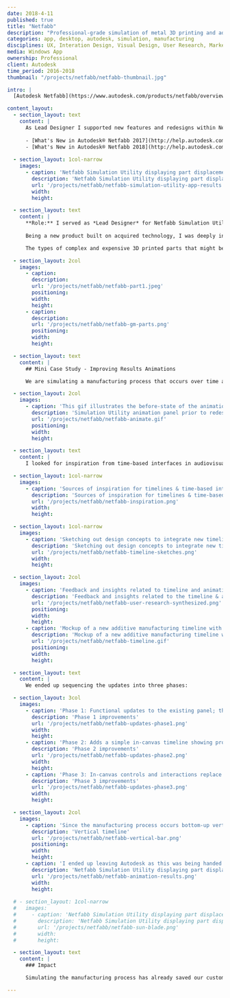 ```yaml
---
date: 2018-4-11
published: true
title: "Netfabb"
description: "Professional-grade simulation of metal 3D printing and additive manufacturing processes"
categories: app, desktop, autodesk, simulation, manufacturing
disciplines: UX, Interation Design, Visual Design, User Research, Market Research
media: Windows App
ownership: Professional
client: Autodesk
time_period: 2016-2018
thumbnail: "/projects/netfabb/netfabb-thumbnail.jpg"

intro: |
  [Autodesk Netfabb](https://www.autodesk.com/products/netfabb/overview) is a suite of tools for streamlining and optimizing additive manufacturing processes. 

content_layout:
  - section_layout: text
    content: |
      As Lead Designer I supported new features and redesigns within Netfabb Simulation Utility for the 2017 and 2018 releases. For a full list of _What's New_ by version:
        
      - [What's New in Autodesk® Netfabb 2017](http://help.autodesk.com/view/NETF/2017/ENU/?guid=GUID-6EAF21B6-F2E0-4F1A-AB42-ABFC119133AB)
      - [What's New in Autodesk® Netfabb 2018](http://help.autodesk.com/view/NETF/2018/ENU/?guid=GUID-66C2312A-BE6C-4513-9865-BC2ADDF78B9E)
      
  - section_layout: 1col-narrow
    images:
      - caption: 'Netfabb Simulation Utility displaying part displacement results for an additive manufacturing process (i.e. warpage due to heat-induced stresses)'
        description: 'Netfabb Simulation Utility displaying part displacement results'
        url: '/projects/netfabb/netfabb-simulation-utility-app-results.png'
        width:
        height:

  - section_layout: text
    content: |
      **Role:** I served as *Lead Designer* for Netfabb Simulation Utility versions 2017 and 2018. This is a new desktop application within the Netfabb suite that enables engineers to simulate professional-grade metal printing processes in order to [predict distortion](https://blogs.autodesk.com/netfabb/2018/10/30/netfabb-simulation-research-validation-distortion-compensation/), [alleviate support structure failure](https://blogs.autodesk.com/netfabb/2018/06/12/netfabb-simulation-research-validation-support-failure-prediction/), and [avoid potential damage](https://blogs.autodesk.com/netfabb/2018/06/12/netfabb-simulation-research-validation-moving-source/) to machines & hardware. Metal printing is inherently expensive and time-consuming, so using simulation to avoid errors is a major cost saver for our customers. 
  
      Being a new product built on acquired technology, I was deeply involved in market, industry, and user research. This also enabled me to get closer exposure to product management, as I was more involved in strategic planning and formulating the product roadmap than in previous roles. Our small team had freedom to work closely with early adopters in the space, moving fast to test our hypotheses in working code as part of a tight feedback loop with real users who were running weekly test builds.

      The types of complex and expensive 3D printed parts that might be simulated in Netfabb:

  - section_layout: 2col
    images:
      - caption: 
        description: 
        url: '/projects/netfabb/netfabb-part1.jpeg'
        positioning: 
        width:
        height:
      - caption: 
        description:
        url: '/projects/netfabb/netfabb-gm-parts.png'
        positioning: 
        width:
        height:

  - section_layout: text
    content: |
      ## Mini Case Study - Improving Results Animations

      We are simulating a manufacturing process that occurs over time as the part heats and cools, displacements and stresses change over time. Thus animating and scrubbing through the manufacturing timeline become critical to understanding part quality. As you can see below, the v1 animation controls were quite barebones and stretched the usability of the UI elements:

  - section_layout: 2col
    images:
      - caption: 'This gif illustrates the before-state of the animation toolbar'
        description: 'Simulation Utility animation panel prior to redesign'
        url: '/projects/netfabb/netfabb-animate.gif'
        positioning: 
        width:
        height:

  - section_layout: text
    content: |
      I looked for inspiration from time-based interfaces in audiovisual apps like YouTube, Vimeo, and Spotify that all of our users would be familiar with. There are also precidents in simulation & manufacturing software, though typically these involve removing material to create a part (CNC & CAM), versus the additive manufacturing we are modeling:

  - section_layout: 1col-narrow
    images:
      - caption: 'Sources of inspiration for timelines & time-based interfaces; common patterns and familiaries emerged'
        description: 'Sources of inspiration for timelines & time-based interfaces'
        url: '/projects/netfabb/netfabb-inspiration.png'
        width:
        height:

  - section_layout: 1col-narrow
    images:
      - caption: 'Sketching out design concepts to integrate new timeline controls in the Netfabb UI'
        description: 'Sketching out design concepts to integrate new timeline controls in the Netfabb UI'
        url: '/projects/netfabb/netfabb-timeline-sketches.png'
        width:
        height:

  - section_layout: 2col
    images:
      - caption: 'Feedback and insights related to timeline and animation using a LUMA "Bullseye Diagram" for prioritization synthesis'
        description: 'Feedback and insights related to the timeline & animation'
        url: '/projects/netfabb/netfabb-user-research-synthesized.png'
        positioning: 
        width:
        height:
      - caption: 'Mockup of a new additive manufacturing timeline with key events highlighted; this version integrates the best of our findings and feedback'
        description: 'Mockup of a new additive manufacturing timeline with key events highlighted; this version integrates key findings and feedback'
        url: '/projects/netfabb/netfabb-timeline.gif'
        positioning: 
        width:
        height:

  - section_layout: text
    content: |
      We ended up sequencing the updates into three phases:

  - section_layout: 3col
    images:
      - caption: 'Phase 1: Functional updates to the existing panel; this UI is easy to update, and backend improvements are needed to complete the experience'
        description: 'Phase 1 improvements'
        url: '/projects/netfabb/netfabb-updates-phase1.png'
        width:
        height:
      - caption: 'Phase 2: Adds a simple in-canvas timeline showing progress & key events, while maintaining ribbon controls'
        description: 'Phase 2 improvements'
        url: '/projects/netfabb/netfabb-updates-phase2.png'
        width:
        height:
      - caption: 'Phase 3: In-canvas controls and interactions replace the ribbon panel; nice-to-have improvements included as feasible'
        description: 'Phase 3 improvements'
        url: '/projects/netfabb/netfabb-updates-phase3.png'
        width:
        height:

  - section_layout: 2col
    images:
      - caption: 'Since the manufacturing process occurs bottom-up vertically, I also explored a vertical timeline to mirror this model; power-users responded incredibly well to this concept, but it was not as immediately intuitive as the standard horizontal layout'
        description: 'Vertical timeline'
        url: '/projects/netfabb/netfabb-vertical-bar.png'
        positioning: 
        width:
        height:
      - caption: 'I ended up leaving Autodesk as this was being handed off to development, so did not see the fully implemented version'
        description: 'Netfabb Simulation Utility displaying part displacement results'
        url: '/projects/netfabb/netfabb-animation-results.png'
        width:
        height:
        
  # - section_layout: 1col-narrow
  #   images:
  #     - caption: 'Netfabb Simulation Utility displaying part displacement results (i.e. warpage due to manufacturing)'
  #       description: 'Netfabb Simulation Utility displaying part displacement results'
  #       url: '/projects/netfabb/netfabb-sun-blade.png'
  #       width:
  #       height:

  - section_layout: text
    content: |
      ### Impact

      Simulating the manufacturing process has already saved our customers millions of dollars in lost time, expended materials, and damaged machinery. As available compute resources continue to increase and additive manufacturing reaches maturity in more industries, we expect this impact to continue to grow superlinearly. 

---
```


